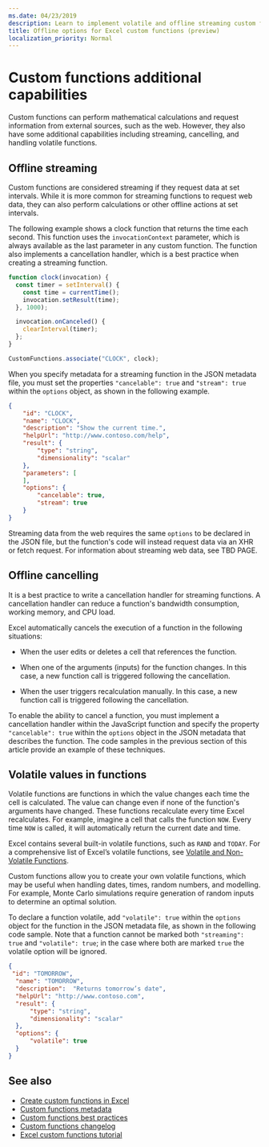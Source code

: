 ```yaml
---
ms.date: 04/23/2019
description: Learn to implement volatile and offline streaming custom functions.
title: Offline options for Excel custom functions (preview)
localization_priority: Normal
---
```

# Custom functions additional capabilities

Custom functions can perform mathematical calculations and request information from external sources, such as the web. However, they also have some additional capabilities including streaming, cancelling, and handling volatile functions.

## Offline streaming

Custom functions are considered streaming if they request data at set intervals. While it is more common for streaming functions to request web data, they can also perform calculations or other offline actions at set intervals.

The following example shows a clock function that returns the time each second. This function uses the `invocationContext` parameter, which is always available as the last parameter in any custom function. The function also implements a cancellation handler, which is a best practice when creating a streaming function.

```JavaScript
function clock(invocation) {
  const timer = setInterval() {
    const time = currentTime();
    invocation.setResult(time);
  }, 1000);

  invocation.onCanceled() {
    clearInterval(timer);
  };
}

CustomFunctions.associate("CLOCK", clock);
```

When you specify metadata for a streaming function in the JSON metadata file, you must set the properties `"cancelable": true` and `"stream": true` within the `options` object, as shown in the following example.

```JSON
{
    "id": "CLOCK",
    "name": "CLOCK",
    "description": "Show the current time.",
    "helpUrl": "http://www.contoso.com/help",
    "result": {
        "type": "string",
        "dimensionality": "scalar"
    },
    "parameters": [
    ],
    "options": {
        "cancelable": true,
        "stream": true
    }
}
```

Streaming data from the web requires the same `options` to be declared in the JSON file, but the function's code will instead request data via an XHR or fetch request. For information about streaming web data, see TBD PAGE.

## Offline cancelling

It is a best practice to write a cancellation handler for streaming functions. A cancellation handler can reduce a function's bandwidth consumption, working memory, and CPU load.

Excel automatically cancels the execution of a function in the following situations:

- When the user edits or deletes a cell that references the function.

- When one of the arguments (inputs) for the function changes. In this case, a new function call is triggered following the cancellation.

- When the user triggers recalculation manually. In this case, a new function call is triggered following the cancellation.

To enable the ability to cancel a function, you must implement a cancellation handler within the JavaScript function and specify the property `"cancelable": true` within the `options` object in the JSON metadata that describes the function. The code samples in the previous section of this article provide an example of these techniques.

## Volatile values in functions

Volatile functions are functions in which the value changes each time the cell is calculated. The value can change even if none of the function's arguments have changed. These functions recalculate every time Excel recalculates. For example, imagine a cell that calls the function `NOW`. Every time `NOW` is called, it will automatically return the current date and time.

Excel contains several built-in volatile functions, such as `RAND` and `TODAY`. For a comprehensive list of Excel’s volatile functions, see [Volatile and Non-Volatile Functions](https://docs.microsoft.com/office/client-developer/excel/excel-recalculation#volatile-and-non-volatile-functions).

Custom functions allow you to create your own volatile functions, which may be useful when handling dates, times, random numbers, and modelling. For example, Monte Carlo simulations require generation of random inputs to determine an optimal solution.

To declare a function volatile, add `"volatile": true` within the `options` object  for the function in the JSON metadata file, as shown in the following code sample. Note that a function cannot be marked both `"streaming": true` and `"volatile": true`; in the case where both are marked `true` the volatile option will be ignored.

```json
{
 "id": "TOMORROW",
  "name": "TOMORROW",
  "description":  "Returns tomorrow’s date",
  "helpUrl": "http://www.contoso.com",
  "result": {
      "type": "string",
      "dimensionality": "scalar"
  },
  "options": {
      "volatile": true
  }
}
```

## See also

* [Create custom functions in Excel](custom-functions-overview.md)
* [Custom functions metadata](custom-functions-json.md)
* [Custom functions best practices](custom-functions-best-practices.md)
* [Custom functions changelog](custom-functions-changelog.md)
* [Excel custom functions tutorial](../tutorials/excel-tutorial-create-custom-functions.md)
